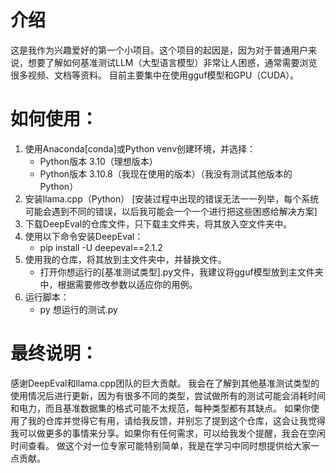 # 介绍
这是我作为兴趣爱好的第一个小项目。这个项目的起因是，因为对于普通用户来说，想要了解如何基准测试LLM（大型语言模型）非常让人困惑，通常需要浏览很多视频、文档等资料。
目前主要集中在使用gguf模型和GPU（CUDA）。

# 如何使用：

1. 使用Anaconda[conda]或Python venv创建环境，并选择：
    - Python版本 3.10（理想版本）
    - Python版本 3.10.8（我现在使用的版本）（我没有测试其他版本的Python）
2. 安装llama.cpp（Python） [安装过程中出现的错误无法一一列举，每个系统可能会遇到不同的错误，以后我可能会一个一个进行把这些困惑给解决方案]
3. 下载DeepEval的仓库文件，只下载主文件夹，将其放入空文件夹中。
4. 使用以下命令安装DeepEval：
    - pip install -U deepeval==2.1.2
5. 使用我的仓库，将其放到主文件夹中，并替换文件。
    - 打开你想运行的[基准测试类型].py文件，我建议将gguf模型放到主文件夹中，根据需要修改参数以适应你的用例。
6. 运行脚本：
    - py 想运行的测试.py
# 最终说明： 

感谢DeepEval和llama.cpp团队的巨大贡献。
我会在了解到其他基准测试类型的使用情况后进行更新，因为有很多不同的类型，尝试做所有的测试可能会消耗时间和电力，而且基准数据集的格式可能不太规范，每种类型都有其缺点。
如果你使用了我的仓库并觉得它有用，请给我反馈，并别忘了提到这个仓库，这会让我觉得我可以做更多的事情来分享。如果你有任何需求，可以给我发个提醒，我会在空闲时间查看。
做这个对一位专家可能特别简单，我是在学习中同时想提供给大家一点贡献。
